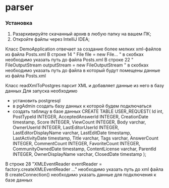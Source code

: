 # parser

### Установка

1) Разархивируйте скачанный архив в любую папку на вашем ПК;
2) Откройте файлы через IntelliJ IDEA;

Класс DemoApplication отвечает за создание более мелких xml-файлов из файла Posts.xml
В строке 14 " File file = new File... " в скобках необходимо указать путь до файла Posts.xml
В строке 22 " FileOutputStream outputStream = new FileOutputStream " в скобках необходимо указать путь до файла в который будут помещены данные из файла Posts.xml


Класс readXmlToPostgres парсит XML и добавляет данные из него в базу данных
Для запуска необходимо
- установить postgresql
- в pgAdmin создать базу данных к которой будем подключаться
- создать таблицу в базе данных
CREATE TABLE USER_REQUEST(
    Id int,
    PostTypeId INTEGER,
    AcceptedAnswerId INTEGER,
    CreationDate timestamp,
    Score INTEGER,
    ViewCount INTEGER,
    Body varchar,
    OwnerUserId INTEGER,
    LastEditorUserId INTEGER,
    LastEditorDisplayName varchar,
    LastEditDate timestamp,
    LastActivityDate timestamp,
    Title varchar,
    Tags varchar,
    AnswerCount INTEGER,
    CommentCount INTEGER,
    FavoriteCount INTEGER,
    CommunityOwnedDate timestamp,
    ContentLicense varchar,
    ParentId INTEGER,
    OwnerDisplayName varchar,
    ClosedDate timestamp
);

В строке 28  "XMLEventReader eventReader = factory.createXMLEventReader ..." необходимо указать путь до xml файла
В createConnection() необходимо указать данные для подключения к базе данных
